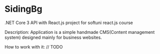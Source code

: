 # SidingBg
.NET Core 3 API with React.js project for softuni react.js course

Description:
Application is a simple handmade CMS(Content management system) designed mainly for business websites.

How to work with it:
// TODO

